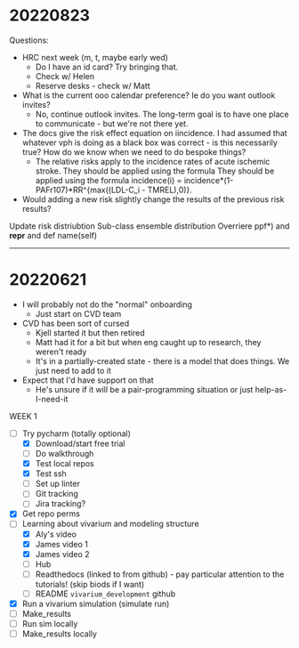 
# 20220823
Questions:
- HRC next week (m, t, maybe early wed)
    - Do I have an id card? Try bringing that.
    - Check w/ Helen
    - Reserve desks - check w/ Matt	
- What is the current ooo calendar preference? Ie do you want outlook invites?
    - No, continue outlook invites. The long-term goal is to have one place to communicate - but we're not there yet.
- The docs give the risk effect equation on iincidence. I had assumed that whatever vph is doing as a black box was correct - is this necessarily true? How do we know when we need to do bespoke things?
    - The relative risks apply to the incidence rates of acute ischemic stroke. They should be applied using the formula They should be applied using the formula incidence(i) = incidence*(1-PAFr107)*RR^{max((LDL-C_i - TMREL),0)}.
- Would adding a new risk slightly change the results of the previous risk results?

Update risk distriubtion
Sub-class ensemble distribution 
	Overriere ppf*) and __repr__ and def name(self)

---

# 20220621
- I will probably not do the "normal" onboarding
    - Just start on CVD team
- CVD has been sort of cursed
    - Kjell started it but then retired
    - Matt had it for a bit but when eng caught up to research, they weren't ready
    - It's in a partially-created state - there is a model that does things. We just need to add to it
- Expect that I'd have support on that
    - He's unsure if it will be a pair-programming situation or just help-as-I-need-it

WEEK 1
- [ ] Try pycharm (totally optional)
	- [x] Download/start free trial
	- [ ] Do walkthrough
	- [x] Test local repos
	- [x] Test ssh
	- [ ] Set up linter
	- [ ] Git tracking
	- [ ] Jira tracking?
- [x] Get repo perms
- [ ] Learning about vivarium and modeling structure
	- [x] Aly's video
	- [x] James video 1
	- [x] James video 2
	- [ ] Hub
	- [ ] Readthedocs (linked to from github) - pay particular attention to the tutorials! (skip biods if I want)
	- [ ] README `vivarium_development` github
- [x] Run a vivarium simulation (simulate run)
- [ ] Make_results
- [ ] Run sim locally
- [ ] Make_results locally
